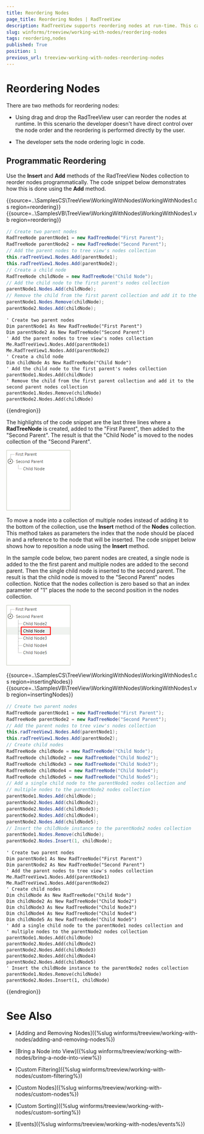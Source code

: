 ```yaml
---
title: Reordering Nodes
page_title: Reordering Nodes | RadTreeView
description: RadTreeView supports reordering nodes at run-time. This can be performed either by the end user on in the code behind.
slug: winforms/treeview/working-with-nodes/reordering-nodes
tags: reordering,nodes
published: True
position: 1
previous_url: treeview-working-with-nodes-reordering-nodes
---
```


# Reordering Nodes

There are two methods for reordering nodes:

* Using drag and drop the RadTreeView user can reorder the nodes at runtime. In this scenario the developer doesn't have direct control over the node order and the reordering is performed directly by the user. 


* The developer sets the node ordering logic in code.

## Programmatic Reordering

Use the __Insert__ and __Add__ methods of the RadTreeView Nodes collection to reorder nodes programmatically. The code snippet below demonstrates how this is done using the __Add__ method.

{{source=..\SamplesCS\TreeView\WorkingWithNodes\WorkingWithNodes1.cs region=reordering}} 
{{source=..\SamplesVB\TreeView\WorkingWithNodes\WorkingWithNodes1.vb region=reordering}} 

````C#
// Create two parent nodes
RadTreeNode parentNode1 = new RadTreeNode("First Parent");
RadTreeNode parentNode2 = new RadTreeNode("Second Parent");
// Add the parent nodes to tree view's nodes collection
this.radTreeView1.Nodes.Add(parentNode1);
this.radTreeView1.Nodes.Add(parentNode2);
// Create a child node
RadTreeNode childNode = new RadTreeNode("Child Node");
// Add the child node to the first parent's nodes collection
parentNode1.Nodes.Add(childNode);
// Remove the child from the first parent collection and add it to the second parent nodes collection
parentNode1.Nodes.Remove(childNode);
parentNode2.Nodes.Add(childNode);

````
````VB.NET
' Create two parent nodes
Dim parentNode1 As New RadTreeNode("First Parent")
Dim parentNode2 As New RadTreeNode("Second Parent")
' Add the parent nodes to tree view's nodes collection
Me.RadTreeView1.Nodes.Add(parentNode1)
Me.RadTreeView1.Nodes.Add(parentNode2)
' Create a child node
Dim childNode As New RadTreeNode("Child Node")
' Add the child node to the first parent's nodes collection
parentNode1.Nodes.Add(childNode)
' Remove the child from the first parent collection and add it to the second parent nodes collection
parentNode1.Nodes.Remove(childNode)
parentNode2.Nodes.Add(childNode)

````

{{endregion}} 

The highlights of the code snippet are the last three lines where a __RadTreeNode__ is created, added to the "First Parent", then added to the "Second Parent". The result is that the "Child Node" is moved to the nodes collection of the "Second Parent".

![treeview-working-with-nodes-reordering-nodes 001](images/treeview-working-with-nodes-reordering-nodes001.png)

To move a node into a collection of multiple nodes instead of adding it to the bottom of the collection, use the __Insert__ method of the __Nodes__ collection. This method takes as parameters the index that the node should be placed in and a reference to the node that will be inserted. The code snippet below shows how to reposition a node using the __Insert__ method.

In the sample code below, two parent nodes are created, a single node is added to the the first parent and multiple nodes are added to the second parent. Then the single child node is inserted to the second parent. The result is that the child node is moved to the "Second Parent" nodes collection. Notice that the nodes collection is zero based so that an index parameter of "1" places the node to the second position in the nodes collection.

![](images/treeview-working-with-nodes-reordering-nodes002.png)

{{source=..\SamplesCS\TreeView\WorkingWithNodes\WorkingWithNodes1.cs region=insertingNodes}} 
{{source=..\SamplesVB\TreeView\WorkingWithNodes\WorkingWithNodes1.vb region=insertingNodes}} 

````C#
// Create two parent nodes
RadTreeNode parentNode1 = new RadTreeNode("First Parent");
RadTreeNode parentNode2 = new RadTreeNode("Second Parent");
// Add the parent nodes to tree view's nodes collection
this.radTreeView1.Nodes.Add(parentNode1);
this.radTreeView1.Nodes.Add(parentNode2);
// Create child nodes
RadTreeNode childNode = new RadTreeNode("Child Node");
RadTreeNode childNode2 = new RadTreeNode("Child Node2");
RadTreeNode childNode3 = new RadTreeNode("Child Node3");
RadTreeNode childNode4 = new RadTreeNode("Child Node4");
RadTreeNode childNode5 = new RadTreeNode("Child Node5");
// Add a single child node to the parentNode1 nodes collection and
// multiple nodes to the parentNode2 nodes collection
parentNode1.Nodes.Add(childNode);
parentNode2.Nodes.Add(childNode2);
parentNode2.Nodes.Add(childNode3);
parentNode2.Nodes.Add(childNode4);
parentNode2.Nodes.Add(childNode5);
// Insert the childNode instance to the parentNode2 nodes collection
parentNode1.Nodes.Remove(childNode);
parentNode2.Nodes.Insert(1, childNode);

````
````VB.NET
' Create two parent nodes
Dim parentNode1 As New RadTreeNode("First Parent")
Dim parentNode2 As New RadTreeNode("Second Parent")
' Add the parent nodes to tree view's nodes collection
Me.RadTreeView1.Nodes.Add(parentNode1)
Me.RadTreeView1.Nodes.Add(parentNode2)
' Create child nodes
Dim childNode As New RadTreeNode("Child Node")
Dim childNode2 As New RadTreeNode("Child Node2")
Dim childNode3 As New RadTreeNode("Child Node3")
Dim childNode4 As New RadTreeNode("Child Node4")
Dim childNode5 As New RadTreeNode("Child Node5")
' Add a single child node to the parentNode1 nodes collection and
' multiple nodes to the parentNode2 nodes collection
parentNode1.Nodes.Add(childNode)
parentNode2.Nodes.Add(childNode2)
parentNode2.Nodes.Add(childNode3)
parentNode2.Nodes.Add(childNode4)
parentNode2.Nodes.Add(childNode5)
' Insert the childNode instance to the parentNode2 nodes collection
parentNode1.Nodes.Remove(childNode)
parentNode2.Nodes.Insert(1, childNode)

````

{{endregion}} 


# See Also
* [Adding and Removing Nodes]({%slug winforms/treeview/working-with-nodes/adding-and-removing-nodes%})

* [Bring a Node into View]({%slug winforms/treeview/working-with-nodes/bring-a-node-into-view%})

* [Custom Filtering]({%slug winforms/treeview/working-with-nodes/custom-filtering%})

* [Custom Nodes]({%slug winforms/treeview/working-with-nodes/custom-nodes%})

* [Custom Sorting]({%slug winforms/treeview/working-with-nodes/custom-sorting%})

* [Events]({%slug winforms/treeview/working-with-nodes/events%})

